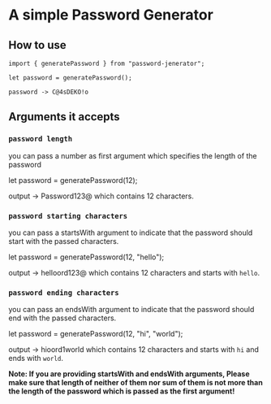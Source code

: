 # A simple Password Generator

## How to use

`import { generatePassword } from "password-jenerator";`

`let password = generatePassword();`

`password -> C@4sDEKO!o`

## Arguments it accepts

### `password length`

you can pass a number as first argument which specifies the length of the password

let password = generatePassword(12);

output -> Password123@
which contains 12 characters.

### `password starting characters`

you can pass a startsWith argument to indicate that the password should start with the passed characters.

let password = generatePassword(12, "hello");

output -> helloord123@
which contains 12 characters and starts with `hello`.

### `password ending characters`

you can pass an endsWith argument to indicate that the password should end with the passed characters.

let password = generatePassword(12, "hi", "world");

output -> hioord1world
which contains 12 characters and starts with `hi` and ends with `world`.

**Note: If you are providing startsWith and endsWith arguments, Please make sure that length of neither of them nor sum of them is not more than the length of the password which is passed as the first argument!**
